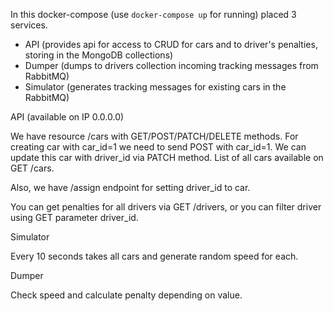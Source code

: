 In this docker-compose (use `docker-compose up` for running) placed 3 services.

- API (provides api for access to CRUD for cars and to driver's penalties, storing in the MongoDB collections)
- Dumper (dumps to drivers collection incoming tracking messages from RabbitMQ)
- Simulator (generates tracking messages for existing cars in the RabbitMQ)



API (available on IP 0.0.0.0)

We have resource /cars with GET/POST/PATCH/DELETE methods.
For creating car with car_id=1 we need to send POST with car_id=1.
We can update this car with driver_id via PATCH method.
List of all cars available on GET /cars.

Also, we have /assign endpoint for setting driver_id to car.

You can get penalties for all drivers via GET /drivers, 
or you can filter driver using GET parameter driver_id.

 
 
Simulator

Every 10 seconds takes all cars and generate random speed for each.



Dumper

Check speed and calculate penalty depending on value.


